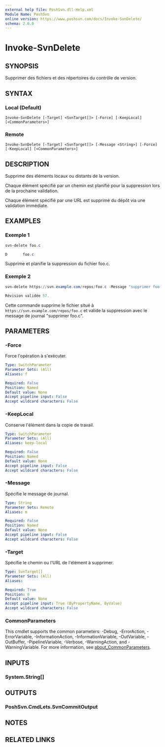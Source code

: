 ```yaml
---
external help file: PoshSvn.dll-Help.xml
Module Name: PoshSvn
online version: https://www.poshsvn.com/docs/Invoke-SvnDelete/
schema: 2.0.0
---
```


# Invoke-SvnDelete

## SYNOPSIS
Supprimer des fichiers et des répertoires du contrôle de version.

## SYNTAX

### Local (Default)
```
Invoke-SvnDelete [-Target] <SvnTarget[]> [-Force] [-KeepLocal] [<CommonParameters>]
```

### Remote
```
Invoke-SvnDelete [-Target] <SvnTarget[]> [-Message <String>] [-Force] [-KeepLocal] [<CommonParameters>]
```

## DESCRIPTION
Supprime des éléments locaux ou distants de la version.

Chaque élément spécifié par un chemin est planifié pour la suppression lors de la prochaine validation.

Chaque élément spécifié par une URL est supprimé du dépôt via une validation immédiate.

## EXAMPLES

### Exemple 1
```powershell
svn-delete foo.c

D       foo.c
```

Supprime et planifie la suppression du fichier foo.c.

### Exemple 2
```powershell
svn-delete https://svn.example.com/repos/foo.c -Message "supprimer foo.c"

Révision validée 57.
```

Cette commande supprime le fichier situé à `https://svn.example.com/repos/foo.c` et valide la suppression avec le message de journal "supprimer foo.c".

## PARAMETERS

### -Force
Force l'opération à s'exécuter.

```yaml
Type: SwitchParameter
Parameter Sets: (All)
Aliases: f

Required: False
Position: Named
Default value: None
Accept pipeline input: False
Accept wildcard characters: False
```

### -KeepLocal
Conserve l'élément dans la copie de travail.

```yaml
Type: SwitchParameter
Parameter Sets: (All)
Aliases: keep-local

Required: False
Position: Named
Default value: None
Accept pipeline input: False
Accept wildcard characters: False
```

### -Message
Spécifie le message de journal.

```yaml
Type: String
Parameter Sets: Remote
Aliases: m

Required: False
Position: Named
Default value: None
Accept pipeline input: False
Accept wildcard characters: False
```

### -Target
Spécifie le chemin ou l'URL de l'élément à supprimer.

```yaml
Type: SvnTarget[]
Parameter Sets: (All)
Aliases:

Required: True
Position: 0
Default value: None
Accept pipeline input: True (ByPropertyName, ByValue)
Accept wildcard characters: False
```

### CommonParameters
This cmdlet supports the common parameters: -Debug, -ErrorAction, -ErrorVariable, -InformationAction, -InformationVariable, -OutVariable, -OutBuffer, -PipelineVariable, -Verbose, -WarningAction, and -WarningVariable. For more information, see [about_CommonParameters](http://go.microsoft.com/fwlink/?LinkID=113216).

## INPUTS

### System.String[]

## OUTPUTS

### PoshSvn.CmdLets.SvnCommitOutput

## NOTES

## RELATED LINKS
